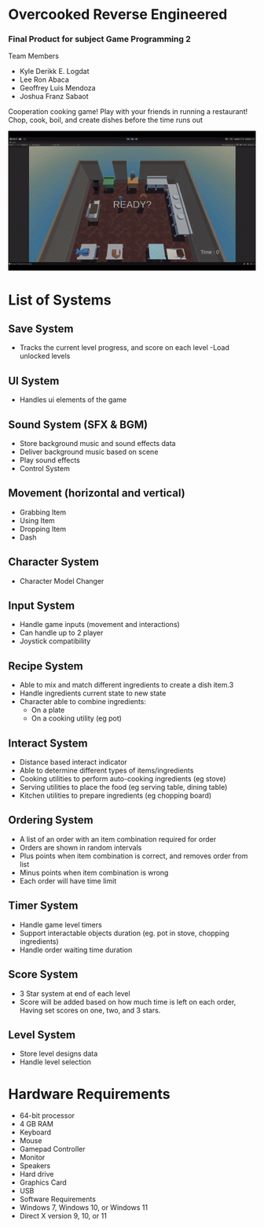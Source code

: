 # Overcooked Reverse Engineered

### Final Product for subject Game Programming 2

Team Members
- Kyle Derikk E. Logdat
- Lee Ron Abaca
- Geoffrey Luis Mendoza
- Joshua Franz Sabaot

Cooperation cooking game! Play with your friends in running a restaurant! Chop, cook, boil, and create dishes before the time runs out

  ![](https://github.com/geoffreymendoza/project-cook/blob/master/Documentations/demo.gif)

# List of Systems
## Save System
- Tracks the current level progress, and score on each level
-Load unlocked levels
## UI System
- Handles ui elements of the game
## Sound System (SFX & BGM)
- Store background music and sound effects data
- Deliver background music based on scene
- Play sound effects
- Control System
## Movement (horizontal and vertical)
- Grabbing Item
- Using Item
- Dropping Item
- Dash
## Character System
- Character Model Changer
## Input System
- Handle game inputs (movement and interactions)
- Can handle up to 2 player
- Joystick compatibility
## Recipe System
- Able to mix and match different ingredients to create a dish item.3
- Handle ingredients current state to new state
- Character able to combine ingredients:
   - On a plate
   - On a cooking utility (eg pot)
## Interact System
- Distance based interact indicator
- Able to determine different types of items/ingredients
- Cooking utilities to perform auto-cooking ingredients (eg stove)
- Serving utilities to place the food (eg serving table, dining table) 
- Kitchen utilities to prepare ingredients (eg chopping board)
## Ordering System
- A list of an order with an item combination required for order
- Orders are shown in random intervals
- Plus points when item combination is correct, and removes order from list
- Minus points when item combination is wrong
- Each order will have time limit
## Timer System
- Handle game level timers
- Support interactable objects duration (eg. pot in stove, chopping ingredients)
- Handle order waiting time duration
## Score System
- 3 Star system at end of each level
- Score will be added based on how much time is left on each order, Having set scores on one, two, and 3 stars.
## Level System
- Store level designs data
- Handle level selection

# Hardware Requirements
- 64-bit processor
- 4 GB RAM
- Keyboard
- Mouse
- Gamepad Controller
- Monitor
- Speakers
- Hard drive
- Graphics Card
- USB
- Software Requirements
- Windows 7, Windows 10, or Windows 11
- Direct X version 9, 10, or 11





